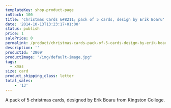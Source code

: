 ```yaml
---
templateKey: shop-product-page
inStock: 100
title: 'Christmas Cards &#8211; pack of 5 cards, design by Erik Boaru'
date: '2014-10-13T13:23:17+01:00'
status: publish
price: 1
salePrice: 0
permalink: /product/christmas-cards-pack-of-5-cards-design-by-erik-boaru
description: ''
productId: '2809'
productImage: "/img/default-image.jpg"
tags:
  - xmas
size: card
product_shipping_class: letter
total_sales:
    - '13'
---
```

A pack of 5 christmas cards, designed by Erik Boaru from Kingston College.